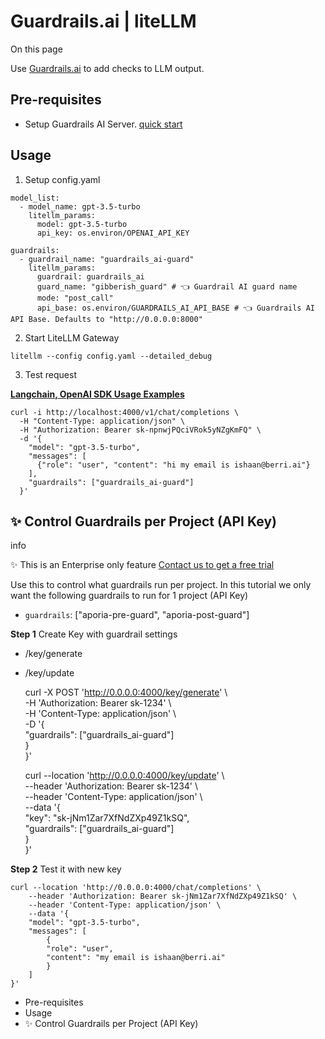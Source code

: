 # Guardrails.ai | liteLLM

On this page

Use [Guardrails.ai](https://www.guardrailsai.com/) to add checks to LLM output.

## Pre-requisites​

  * Setup Guardrails AI Server. [quick start](https://www.guardrailsai.com/docs/getting_started/guardrails_server)

## Usage​

  1. Setup config.yaml

    
    
    model_list:  
      - model_name: gpt-3.5-turbo  
        litellm_params:  
          model: gpt-3.5-turbo  
          api_key: os.environ/OPENAI_API_KEY  
      
    guardrails:  
      - guardrail_name: "guardrails_ai-guard"  
        litellm_params:  
          guardrail: guardrails_ai  
          guard_name: "gibberish_guard" # 👈 Guardrail AI guard name  
          mode: "post_call"  
          api_base: os.environ/GUARDRAILS_AI_API_BASE # 👈 Guardrails AI API Base. Defaults to "http://0.0.0.0:8000"  
    

  2. Start LiteLLM Gateway

    
    
    litellm --config config.yaml --detailed_debug  
    

  3. Test request

**[Langchain, OpenAI SDK Usage Examples](/docs/proxy/proxy/user_keys#request-format)**
    
    
    curl -i http://localhost:4000/v1/chat/completions \  
      -H "Content-Type: application/json" \  
      -H "Authorization: Bearer sk-npnwjPQciVRok5yNZgKmFQ" \  
      -d '{  
        "model": "gpt-3.5-turbo",  
        "messages": [  
          {"role": "user", "content": "hi my email is ishaan@berri.ai"}  
        ],  
        "guardrails": ["guardrails_ai-guard"]  
      }'  
    

## ✨ Control Guardrails per Project (API Key)​

info

✨ This is an Enterprise only feature [Contact us to get a free trial](https://calendly.com/d/4mp-gd3-k5k/litellm-1-1-onboarding-chat)

Use this to control what guardrails run per project. In this tutorial we only want the following guardrails to run for 1 project (API Key)

  * `guardrails`: ["aporia-pre-guard", "aporia-post-guard"]

**Step 1** Create Key with guardrail settings

  * /key/generate
  * /key/update

    
    
    curl -X POST 'http://0.0.0.0:4000/key/generate' \  
        -H 'Authorization: Bearer sk-1234' \  
        -H 'Content-Type: application/json' \  
        -D '{  
                "guardrails": ["guardrails_ai-guard"]  
            }  
        }'  
    
    
    
    curl --location 'http://0.0.0.0:4000/key/update' \  
        --header 'Authorization: Bearer sk-1234' \  
        --header 'Content-Type: application/json' \  
        --data '{  
            "key": "sk-jNm1Zar7XfNdZXp49Z1kSQ",  
            "guardrails": ["guardrails_ai-guard"]  
            }  
    }'  
    

**Step 2** Test it with new key
    
    
    curl --location 'http://0.0.0.0:4000/chat/completions' \  
        --header 'Authorization: Bearer sk-jNm1Zar7XfNdZXp49Z1kSQ' \  
        --header 'Content-Type: application/json' \  
        --data '{  
        "model": "gpt-3.5-turbo",  
        "messages": [  
            {  
            "role": "user",  
            "content": "my email is ishaan@berri.ai"  
            }  
        ]  
    }'  
    

  * Pre-requisites
  * Usage
  * ✨ Control Guardrails per Project (API Key)